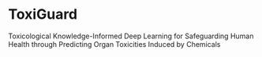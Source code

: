 # ToxiGuard
Toxicological Knowledge-Informed Deep Learning for Safeguarding Human Health through Predicting Organ Toxicities Induced by Chemicals



























